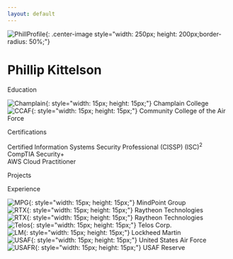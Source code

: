 ```yaml
---
layout: default
---
```


![PhillProfile](./assets/images/PhillProfile.jpg){: .center-image style="width: 250px; height: 200px;border-radius: 50%;"}

# Phillip Kittelson

<i class="fa fa-graduation-cap" aria-hidden="true" style="color:#191970"></i> Education

![Champlain](./assets/images/resume/champlain.png){: style="width: 15px; height: 15px;"} Champlain College<br>
![CCAF](./assets/images/resume/ccaf.png){: style="width: 15px; height: 15px;"} Community College of the Air Force<br>

<i class="fa fa-certificate" aria-hidden="true" style="color:#191970"></i> Certifications

<i class="fa fa-angle-double-right" aria-hidden="true"></i> Certified Information Systems Security Professional (CISSP) (ISC)<sup>2</sup><br>
<i class="fa fa-angle-double-right" aria-hidden="true" style="color:#191970"></i> CompTIA Security+<br>
<i class="fa fa-angle-double-right" aria-hidden="true" style="color:#191970"></i> AWS Cloud Practitioner

<i class="fa fa-terminal" style="color:#191970" aria-hidden="true"></i> Projects

<i class="fa fa-briefcase" aria-hidden="true" style="color:#191970"></i> Experience

![MPG](./assets/images/resume/mpg.jpg){: style="width: 15px; height: 15px;"} MindPoint Group<br>
![RTX](./assets/images/resume/rtx.jpg){: style="width: 15px; height: 15px;"} Raytheon Technologies<br>
![RTX](./assets/images/resume/rtx.jpg){: style="width: 15px; height: 15px;"} Raytheon Technologies<br>
![Telos](./assets/images/resume/telos.png){: style="width: 15px; height: 15px;"} Telos Corp.<br>
![LM](./assets/images/resume/lm.png){: style="width: 15px; height: 15px;"} Lockheed Martin<br>
![USAF](./assets/images/resume/usaf.png){: style="width: 15px; height: 15px;"} United States Air Force<br>
![USAFR](./assets/images/resume/usafr.jpg){: style="width: 15px; height: 15px;"} USAF Reserve<br>